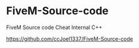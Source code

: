# FiveM-Source-code
FiveM Source code Cheat Internal C++


https://github.com/ccJoel1337/FiveM-Source-code
